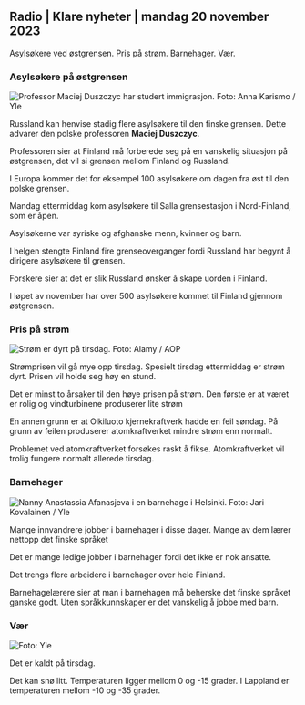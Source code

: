 ## Radio \| Klare nyheter \| mandag 20 november 2023

Asylsøkere ved østgrensen. Pris på strøm. Barnehager. Vær.

### Asylsøkere på østgrensen

![Professor Maciej Duszczyc har studert immigrasjon. Foto: Anna Karismo / Yle](https://images.cdn.yle.fi/image/upload/c_crop,h_2268,w_4028,x_0,y_0/ar_1.777777777777777,c_fill,g_faces,h_675,w_pr1200.q_auto:eco/f_auto/fl_lossy/v1700423531/39-1203119655a67178e33b)

Russland kan henvise stadig flere asylsøkere til den finske grensen. Dette advarer den polske professoren **Maciej Duszczyc**.

Professoren sier at Finland må forberede seg på en vanskelig situasjon på østgrensen, det vil si grensen mellom Finland og Russland.

I Europa kommer det for eksempel 100 asylsøkere om dagen fra øst til den polske grensen.

Mandag ettermiddag kom asylsøkere til Salla grensestasjon i Nord-Finland, som er åpen.

Asylsøkerne var syriske og afghanske menn, kvinner og barn.

I helgen stengte Finland fire grenseoverganger fordi Russland har begynt å dirigere asylsøkere til grensen.

Forskere sier at det er slik Russland ønsker å skape uorden i Finland.

I løpet av november har over 500 asylsøkere kommet til Finland gjennom østgrensen.

### Pris på strøm

![Strøm er dyrt på tirsdag. Foto: Alamy / AOP](https://images.cdn.yle.fi/image/upload/c_crop,h_3375,w_6000,x_0,y_467/ar_1.777777777777777,c_fill,g_faces,h_670,w_p2_auto:eco/f_auto/fl_lossy/v1691842960/39-106121063c8f48238bcf)

Strømprisen vil gå mye opp tirsdag. Spesielt tirsdag ettermiddag er strøm dyrt. Prisen vil holde seg høy en stund.

Det er minst to årsaker til den høye prisen på strøm. Den første er at været er rolig og vindturbinene produserer lite strøm

En annen grunn er at Olkiluoto kjernekraftverk hadde en feil søndag. På grunn av feilen produserer atomkraftverket mindre strøm enn normalt.

Problemet ved atomkraftverket forsøkes raskt å fikse. Atomkraftverket vil trolig fungere normalt allerede tirsdag.

### Barnehager

![Nanny Anastassia Afanasjeva i en barnehage i Helsinki. Foto: Jari Kovalainen / Yle](https://images.cdn.yle.fi/image/upload/c_crop,h_3375,w_6000,x_0,y_134/ar_1.7777777777777777,c_fill,g_faces,h_670,.0dpr.q_auto:eco/f_auto/fl_lossy/v1700133967/39-12015336555f596ca4eb)

Mange innvandrere jobber i barnehager i disse dager. Mange av dem lærer nettopp det finske språket

Det er mange ledige jobber i barnehager fordi det ikke er nok ansatte.

Det trengs flere arbeidere i barnehager over hele Finland.

Barnehagelærere sier at man i barnehagen må beherske det finske språket ganske godt. Uten språkkunnskaper er det vanskelig å jobbe med barn.

### Vær

![ Foto: Yle](https://images.cdn.yle.fi/image/upload/c_crop,h_1080,w_1919,x_0,y_0/ar_1.7777777777777777,c_fill,g_faces,h_675,w_pr_1200.0/pr_1200.:eco/f_auto/fl_lossy/v1700492173/39-1203681655b7364e6c83)

Det er kaldt på tirsdag.

Det kan snø litt. Temperaturen ligger mellom 0 og -15 grader. I Lappland er temperaturen mellom -10 og -35 grader.